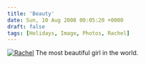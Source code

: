```yaml
---
title: 'Beauty'
date: Sun, 10 Aug 2008 00:05:20 +0000
draft: false
tags: [Holidays, Image, Photos, Rachel]
---
```


[![Rachel](http://gerard.interwebworld.co.uk/files/2008/08/beauty.jpg)](http://gerard.interwebworld.co.uk/files/2008/08/beauty.jpg) The most beautiful girl in the world.